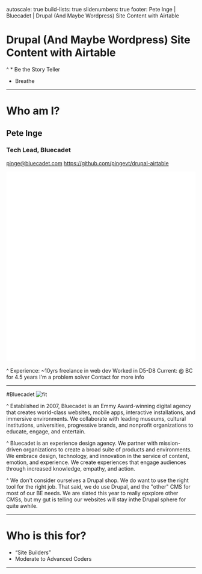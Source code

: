 autoscale: true
build-lists: true
slidenumbers: true
footer: Pete Inge | Bluecadet | Drupal (And Maybe Wordpress) Site Content with Airtable

# Drupal (And Maybe Wordpress) Site Content with Airtable

^ * Be the Story Teller
* Breathe

---

# Who am I?

## Pete Inge
### Tech Lead, Bluecadet

pinge@bluecadet.com
https://github.com/pingevt/drupal-airtable

![right 78%](media/logo.gif)

^ Experience: ~10yrs freelance in web dev
Worked in D5-D8
Current: @ BC for 4.5 years
I'm a problem solver
Contact for more info

---

#Bluecadet
![fit](media/bc.jpg)

^ Established in 2007, Bluecadet is an Emmy Award-winning digital agency that creates world-class websites, mobile apps, interactive installations, and immersive environments. We collaborate with leading museums, cultural institutions, universities, progressive brands, and nonprofit organizations to educate, engage, and entertain.

^ Bluecadet is an experience design agency. We partner with mission-driven organizations to create a broad suite of products and environments. We embrace design, technology, and innovation in the service of content, emotion, and experience. We create experiences that engage audiences through increased knowledge, empathy, and action.

^ We don't consider ourselves a Drupal shop. We do want to use the right tool for the right job. That said, we do use Drupal, and the "other" CMS for most of our BE needs. We are slated this year to really epxplore other CMSs, but my gut is telling our websites will stay inthe Drupal sphere for quite awhile.

---

# Who is this for?

- “Site Builders”
- Moderate to Advanced Coders

---
